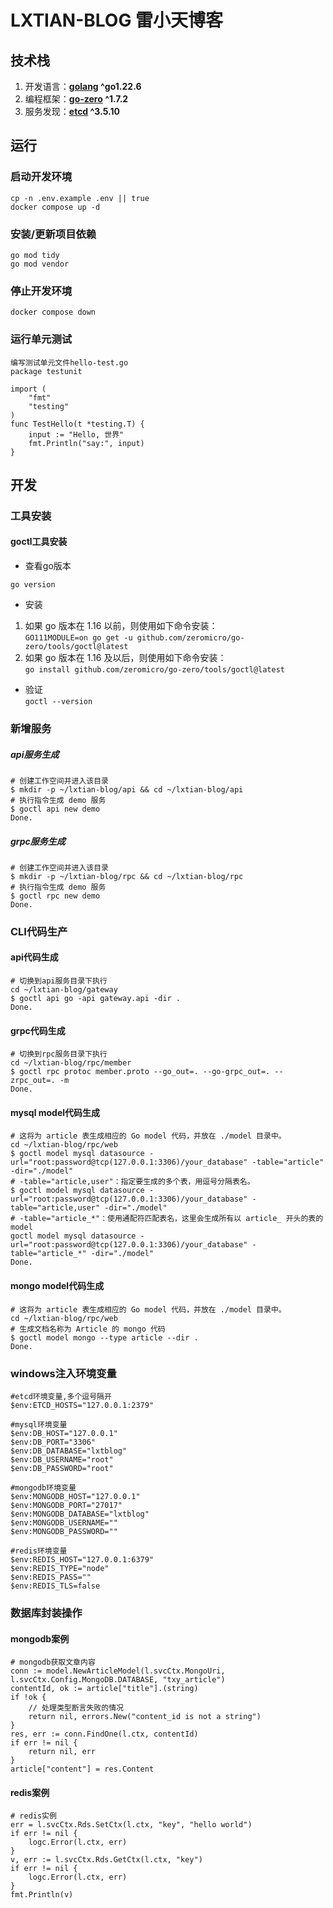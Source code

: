 # LXTIAN-BLOG 雷小天博客

## 技术栈

1. 开发语言：**[golang](https://golang.google.cn/) ^go1.22.6**
2. 编程框架：**[go-zero](https://go-zero.dev/) ^1.7.2**
3. 服务发现：**[etcd](https://etcd.io/) ^3.5.10**

## 运行

### 启动开发环境

```shell
cp -n .env.example .env || true
docker compose up -d
```

### 安装/更新项目依赖

```shell
go mod tidy
go mod vendor
```

### 停止开发环境

```shell
docker compose down
```

### 运行单元测试

```shell
编写测试单元文件hello-test.go
package testunit

import (
	"fmt"
	"testing"
)
func TestHello(t *testing.T) {
	input := "Hello, 世界" 
    fmt.Println("say:", input)
}
```

## 开发

### 工具安装
#### goctl工具安装

* 查看go版本  
```
go version
```
* 安装
1. 如果 go 版本在 1.16 以前，则使用如下命令安装：  
```GO111MODULE=on go get -u github.com/zeromicro/go-zero/tools/goctl@latest ```
2. 如果 go 版本在 1.16 及以后，则使用如下命令安装：  
```go install github.com/zeromicro/go-zero/tools/goctl@latest```
* 验证  
```goctl --version```


### 新增服务
##### api服务生成
```shell
# 创建工作空间并进入该目录
$ mkdir -p ~/lxtian-blog/api && cd ~/lxtian-blog/api
# 执行指令生成 demo 服务
$ goctl api new demo
Done.
```

##### grpc服务生成
```shell
# 创建工作空间并进入该目录
$ mkdir -p ~/lxtian-blog/rpc && cd ~/lxtian-blog/rpc
# 执行指令生成 demo 服务
$ goctl rpc new demo
Done.
```

### CLI代码生产
#### api代码生成
```shell
# 切换到api服务目录下执行
cd ~/lxtian-blog/gateway
$ goctl api go -api gateway.api -dir .
Done.
```

#### grpc代码生成
```shell
# 切换到rpc服务目录下执行
cd ~/lxtian-blog/rpc/member
$ goctl rpc protoc member.proto --go_out=. --go-grpc_out=. --zrpc_out=. -m
Done.
```

#### mysql model代码生成
```shell
# 这将为 article 表生成相应的 Go model 代码，并放在 ./model 目录中。
cd ~/lxtian-blog/rpc/web
$ goctl model mysql datasource -url="root:password@tcp(127.0.0.1:3306)/your_database" -table="article" -dir="./model"
# -table="article,user"：指定要生成的多个表，用逗号分隔表名。
$ goctl model mysql datasource -url="root:password@tcp(127.0.0.1:3306)/your_database" -table="article,user" -dir="./model"
# -table="article_*"：使用通配符匹配表名，这里会生成所有以 article_ 开头的表的 model
goctl model mysql datasource -url="root:password@tcp(127.0.0.1:3306)/your_database" -table="article_*" -dir="./model"
Done.
```

#### mongo model代码生成
```shell
# 这将为 article 表生成相应的 Go model 代码，并放在 ./model 目录中。
cd ~/lxtian-blog/rpc/web
# 生成文档名称为 Article 的 mongo 代码
$ goctl model mongo --type article --dir .
Done.
```

### windows注入环境变量

```shell
#etcd环境变量,多个逗号隔开
$env:ETCD_HOSTS="127.0.0.1:2379"

#mysql环境变量
$env:DB_HOST="127.0.0.1"
$env:DB_PORT="3306"
$env:DB_DATABASE="lxtblog"
$env:DB_USERNAME="root"
$env:DB_PASSWORD="root"

#mongodb环境变量
$env:MONGODB_HOST="127.0.0.1"
$env:MONGODB_PORT="27017"
$env:MONGODB_DATABASE="lxtblog"
$env:MONGODB_USERNAME=""
$env:MONGODB_PASSWORD=""

#redis环境变量
$env:REDIS_HOST="127.0.0.1:6379"
$env:REDIS_TYPE="node"
$env:REDIS_PASS=""
$env:REDIS_TLS=false
```


### 数据库封装操作
#### mongodb案例
```shell
# mongodb获取文章内容
conn := model.NewArticleModel(l.svcCtx.MongoUri, l.svcCtx.Config.MongoDB.DATABASE, "txy_article")
contentId, ok := article["title"].(string)
if !ok {
    // 处理类型断言失败的情况
    return nil, errors.New("content_id is not a string")
}
res, err := conn.FindOne(l.ctx, contentId)
if err != nil {
    return nil, err
}
article["content"] = res.Content
```

#### redis案例
```shell
# redis实例
err = l.svcCtx.Rds.SetCtx(l.ctx, "key", "hello world")
if err != nil {
    logc.Error(l.ctx, err)
}
v, err := l.svcCtx.Rds.GetCtx(l.ctx, "key")
if err != nil {
    logc.Error(l.ctx, err)
}
fmt.Println(v)
```